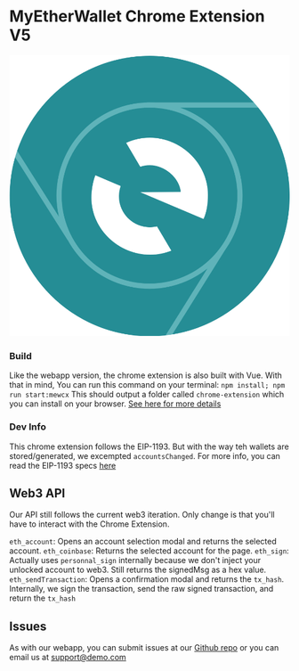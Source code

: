 # MyEtherWallet Chrome Extension V5

<img src="./img/icons/icon192.png" />

### Build

Like the webapp version, the chrome extension is also built with Vue.
With that in mind, You can run this command on your terminal:
`npm install; npm run start:mewcx`
This should output a folder called `chrome-extension` which you can install on your browser.
[See here for more details](https://developer.chrome.com/extensions/getstarted#manifest)

### Dev Info

This chrome extension follows the EIP-1193. But with the way teh wallets are stored/generated, we excempted `accountsChanged`.
For more info, you can read the EIP-1193 specs [here](https://github.com/ethereum/EIPs/blob/master/EIPS/eip-1193.md)

## Web3 API

Our API still follows the current web3 iteration. Only change is that you'll have to interact with the Chrome Extension.

`eth_account`: Opens an account selection modal and returns the selected account.
`eth_coinbase`: Returns the selected account for the page.
`eth_sign`: Actually uses `personnal_sign` internally because we don't inject your unlocked account to web3. Still returns the signedMsg as a hex value.
`eth_sendTransaction`: Opens a confirmation modal and returns the `tx_hash`. Internally, we sign the transaction, send the raw signed transaction, and return the `tx_hash`

## Issues

As with our webapp, you can submit issues at our [Github repo](https://github.com/myetherwallet/myetherwallet/issues) or you can email us at [support@demo.com](mailto:support@demo.com)
